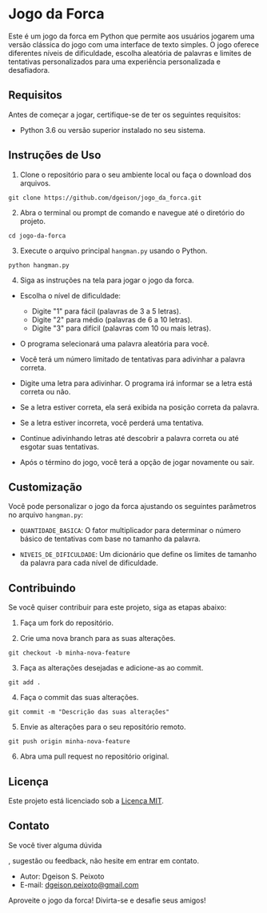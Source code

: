 # Jogo da Forca

Este é um jogo da forca em Python que permite aos usuários jogarem uma versão clássica do jogo com uma interface de texto simples. O jogo oferece diferentes níveis de dificuldade, escolha aleatória de palavras e limites de tentativas personalizados para uma experiência personalizada e desafiadora.

## Requisitos

Antes de começar a jogar, certifique-se de ter os seguintes requisitos:

- Python 3.6 ou versão superior instalado no seu sistema.

## Instruções de Uso

1. Clone o repositório para o seu ambiente local ou faça o download dos arquivos.

```shell
git clone https://github.com/dgeison/jogo_da_forca.git
```

2. Abra o terminal ou prompt de comando e navegue até o diretório do projeto.

```shell
cd jogo-da-forca
```

3. Execute o arquivo principal `hangman.py` usando o Python.

```shell
python hangman.py
```

4. Siga as instruções na tela para jogar o jogo da forca.

- Escolha o nível de dificuldade:
  - Digite "1" para fácil (palavras de 3 a 5 letras).
  - Digite "2" para médio (palavras de 6 a 10 letras).
  - Digite "3" para difícil (palavras com 10 ou mais letras).

- O programa selecionará uma palavra aleatória para você.

- Você terá um número limitado de tentativas para adivinhar a palavra correta.

- Digite uma letra para adivinhar. O programa irá informar se a letra está correta ou não.

- Se a letra estiver correta, ela será exibida na posição correta da palavra.

- Se a letra estiver incorreta, você perderá uma tentativa.

- Continue adivinhando letras até descobrir a palavra correta ou até esgotar suas tentativas.

- Após o término do jogo, você terá a opção de jogar novamente ou sair.

## Customização

Você pode personalizar o jogo da forca ajustando os seguintes parâmetros no arquivo `hangman.py`:

- `QUANTIDADE_BASICA`: O fator multiplicador para determinar o número básico de tentativas com base no tamanho da palavra.

- `NIVEIS_DE_DIFICULDADE`: Um dicionário que define os limites de tamanho da palavra para cada nível de dificuldade.

## Contribuindo

Se você quiser contribuir para este projeto, siga as etapas abaixo:

1. Faça um fork do repositório.

2. Crie uma nova branch para as suas alterações.

```shell
git checkout -b minha-nova-feature
```

3. Faça as alterações desejadas e adicione-as ao commit.

```shell
git add .
```

4. Faça o commit das suas alterações.

```shell
git commit -m "Descrição das suas alterações"
```

5. Envie as alterações para o seu repositório remoto.

```shell
git push origin minha-nova-feature
```

6. Abra uma pull request no repositório original.

## Licença

Este projeto está licenciado sob a [Licença MIT](https://github.com/seu-usuario/jogo-da-forca/blob/main/LICENSE).

## Contato

Se você tiver alguma dúvida

, sugestão ou feedback, não hesite em entrar em contato.

- Autor: Dgeison S. Peixoto
- E-mail: dgeison.peixoto@gmail.com

Aproveite o jogo da forca! Divirta-se e desafie seus amigos!